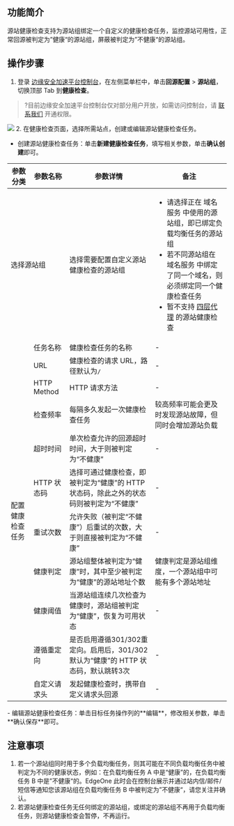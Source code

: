 ## 功能简介
源站健康检查支持为源站组绑定一个自定义的健康检查任务，监控源站可用性，正常回源被判定为”健康“的源站组，屏蔽被判定为”不健康“的源站组。

## 操作步骤
1. 登录 [边缘安全加速平台控制台](https://console.cloud.tencent.com/edgeone)，在左侧菜单栏中，单击**回源配置** > **源站组**，切换顶部 Tab 到**健康检查**。
>?目前边缘安全加速平台控制台仅对部分用户开放，如需访问控制台，请 [联系我们](https://cloud.tencent.com/online-service) 开通权限。
>
![](https://qcloudimg.tencent-cloud.cn/raw/f18dbda5b894591e67982ef99fe98a21.png)
2. 在健康检查页面，选择所需站点，创建或编辑源站健康检查任务。
   - 创建源站健康检查任务：单击**新建健康检查任务**，填写相关参数，单击**确认创建**即可。
<table>
<thead>
<tr>
<th>参数分类</th>
<th>参数名称</th>
<th>参数详情</th>
<th>备注</th>
</tr>
</thead>
<tbody><tr>
<td colspan=2>选择源站组</td>
<td>选择需要配置自定义源站健康检查的源站组</td>
<td><ul><li>请选择正在 域名服务 中使用的源站组，即已绑定负载均衡任务的源站组</li><li>若不同源站组在 域名服务 中绑定了同一个域名，则必须绑定同一个健康检查任务</li><li>暂不支持 <a href="https://cloud.tencent.com/document/product/1552/70965">四层代理</a> 的源站健康检查</li></td>
</tr>
<tr>
<td rowspan=11>配置健康检查任务</td>
<td>任务名称</td>
<td>健康检查任务的名称</td>
<td>-</td>
</tr>
<tr>
 <td>URL</td>
<td>健康检查的请求 URL，路径默认为<code>/</code></td>
<td>-</td>
</tr>
<tr>
 <td>HTTP Method</td>
<td>HTTP 请求方法</td>
<td>-</td>
</tr>
<tr>
 <td>检查频率</td>
<td>每隔多久发起一次健康检查任务</td>
<td>较高频率可能会更及时发现源站故障，但同时会增加源站负载</td>
</tr>
<tr>
 <td>超时时间</td>
<td>单次检查允许的回源超时时间，大于则被判定为“不健康”</td>
<td>-</td>
</tr>
<tr>
 <td>HTTP 状态码</td>
<td>选择可通过健康检查，即被判定为“健康”的 HTTP 状态码，除此之外的状态码则被判定为“不健康”</td>
<td>-</td>
</tr>
<tr>
 <td>重试次数</td>
<td>允许失败（被判定“不健康”）后重试的次数，大于则直接被判定为“不健康”</td>
<td>-</td>
</tr>
<tr>
 <td>健康判定</td>
<td>源站组整体被判定为“健康”时，其中至少被判定为“健康”的源站地址个数</td>
<td>健康判定是源站组维度，一个源站组中可能有多个源站地址</td>
</tr>
<tr>
 <td>健康阈值</td>
<td>当源站组连续几次检查为健康时，源站组被判定为“健康”，恢复为可用状态</td>
<td>-</td>
</tr>
<tr>
 <td>遵循重定向</td>
<td>是否启用遵循301/302重定向。启用后，301/302默认为“健康”的 HTTP 状态码，默认跳转3次</td>
<td>-</td>
</tr>
<tr>
 <td>自定义请求头</td>
<td>发起健康检查时，携带自定义请求头回源</td>
<td>-</td>
</tr>
</tbody></table>
 - 编辑源站健康检查任务：单击目标任务操作列的**编辑**，修改相关参数，单击**确认保存**即可。

## 注意事项
1. 若一个源站组同时用于多个负载均衡任务，则其可能在不同负载均衡任务中被判定为不同的健康状态，例如：在负载均衡任务 A 中是“健康”的，在负载均衡任务 B 中是”不健康“的。EdgeOne 此时会在控制台展示并通过站内信/邮件/短信等通知您该源站组在负载均衡任务 B 中被判定为”不健康“，请您关注并确认。
2. 若源站健康检查任务无任何绑定的源站组，或绑定的源站组不再用于负载均衡任务，则源站健康检查会暂停，不再运行。
